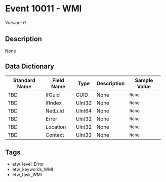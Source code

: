 # Event 10011 - WMI
###### Version: 0

## Description
None

## Data Dictionary
|Standard Name|Field Name|Type|Description|Sample Value|
|---|---|---|---|---|
|TBD|IfGuid|GUID|None|`None`|
|TBD|IfIndex|UInt32|None|`None`|
|TBD|NetLuid|UInt64|None|`None`|
|TBD|Error|UInt32|None|`None`|
|TBD|Location|UInt32|None|`None`|
|TBD|Context|UInt32|None|`None`|

## Tags
* etw_level_Error
* etw_keywords_WMI
* etw_task_WMI